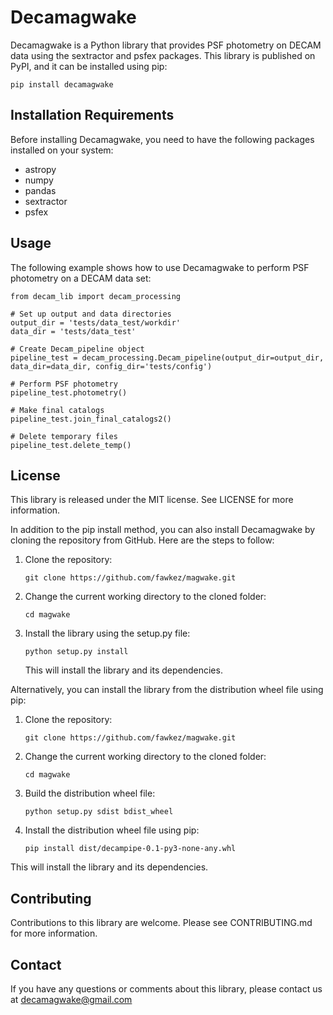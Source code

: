 # Decamagwake

Decamagwake is a Python library that provides PSF photometry on DECAM data using the sextractor and psfex packages. This library is published on PyPI, and it can be installed using pip:

```
pip install decamagwake
```

## Installation Requirements

Before installing Decamagwake, you need to have the following packages installed on your system:

- astropy
- numpy
- pandas
- sextractor
- psfex

## Usage

The following example shows how to use Decamagwake to perform PSF photometry on a DECAM data set:

```
from decam_lib import decam_processing

# Set up output and data directories
output_dir = 'tests/data_test/workdir'
data_dir = 'tests/data_test'

# Create Decam_pipeline object
pipeline_test = decam_processing.Decam_pipeline(output_dir=output_dir, data_dir=data_dir, config_dir='tests/config')

# Perform PSF photometry
pipeline_test.photometry()

# Make final catalogs
pipeline_test.join_final_catalogs2()

# Delete temporary files
pipeline_test.delete_temp()
```

## License

This library is released under the MIT license. See LICENSE for more information.

In addition to the pip install method, you can also install Decamagwake by cloning the repository from GitHub. Here are the steps to follow:

1. Clone the repository:

   ```
   git clone https://github.com/fawkez/magwake.git
   ```

2. Change the current working directory to the cloned folder:

   ```
   cd magwake
   ```

3. Install the library using the setup.py file:

   ```
   python setup.py install
   ```

   This will install the library and its dependencies.

Alternatively, you can install the library from the distribution wheel file using pip:

1. Clone the repository:

   ```
   git clone https://github.com/fawkez/magwake.git
   ```

2. Change the current working directory to the cloned folder:

   ```
   cd magwake
   ```

3. Build the distribution wheel file:

   ```
   python setup.py sdist bdist_wheel
   ```

4. Install the distribution wheel file using pip:

   ```
   pip install dist/decampipe-0.1-py3-none-any.whl
   ```

This will install the library and its dependencies.

## Contributing

Contributions to this library are welcome. Please see CONTRIBUTING.md for more information.

## Contact

If you have any questions or comments about this library, please contact us at decamagwake@gmail.com



